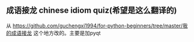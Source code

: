 <!--
 * @lanhuage: markdown
 * @Descripttion: 
 * @version: beta
 * @Author: xiaoshuyui
 * @Date: 2020-04-28 09:59:31
 * @LastEditors: xiaoshuyui
 * @LastEditTime: 2020-04-28 10:02:40
 -->
## 成语接龙  chinese idiom quiz(希望是这么翻译的)

从 https://github.com/guchengxi1994/for-python-beginners/tree/master/我的成语接龙  这个地方改的。主要是加pyqt

